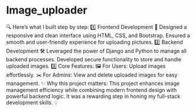 # Image_uploader
🔍 Here’s what I built step by step:
1️⃣ Frontend Development 🎨
Designed a responsive and clean interface using HTML, CSS, and Bootstrap.
Ensured a smooth and user-friendly experience for uploading pictures.
2️⃣ Backend Development 🛠️
Leveraged the power of Django and Python to manage all backend processes.
Developed secure functionality to store and handle uploaded images.
3️⃣ Core Features:
🖼️ For Users: Upload images effortlessly.
✂️ For Admins: View and delete uploaded images for easy management.
✨ Why this project matters:
This project enhances image management efficiency while combining modern frontend design with powerful backend logic. It was a rewarding step in honing my full-stack development skills. 💡
